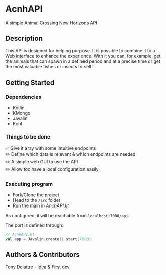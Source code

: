 # AcnhAPI

A simple Animal Crossing New Horizons API

## Description

This API is designed for helping purpose. It is possible to combine it to a Web interface to enhance the experience.
With it you can, for example, get the animals that can spawn in a defined period and at a precise time or get the most valuable fishes or insects to sell !

## Getting Started

### Dependencies

* Kotlin
* KMongo
* Javalin
* Konf

### Things to be done
:white_check_mark: Give it a try with some intuitive endpoints  
:pencil2: Define which data is relevant & which endpoints are needed  
:pencil2: A simple web GUI to use the API  
:pencil2: Allow too have a local configuration easily

### Executing program

* Fork/Clone the project
* Head to the `/src` folder
* Run the main in *AnchAPI.kt*

As configured, il will be reachable from `localhost:7000/api`.

The port is defined through:
```Kotlin
// AcnhAPI.kt
val app = Javalin.create().start(7000)
```

## Authors & Contributors

[Tony Delattre](https://twitter.com/ToDelattre) - Idea &  First dev  
